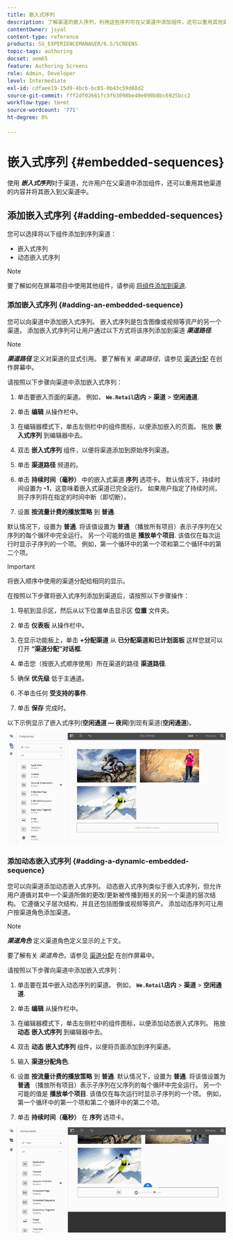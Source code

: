 ```yaml
---
title: 嵌入式序列
description: 了解渠道的嵌入序列，利用这些序列可在父渠道中添加组件，还可以重用其他渠道的内容并将其嵌入父渠道。
contentOwner: jsyal
content-type: reference
products: SG_EXPERIENCEMANAGER/6.5/SCREENS
topic-tags: authoring
docset: aem65
feature: Authoring Screens
role: Admin, Developer
level: Intermediate
exl-id: cdfaee19-15d9-4bcb-bc85-0b43c59d88d2
source-git-commit: fff2df02661fc3fb3098be40e090b8bc6925bcc2
workflow-type: tm+mt
source-wordcount: '771'
ht-degree: 0%

---
```


# 嵌入式序列 {#embedded-sequences}

使用 ***嵌入式序列***&#x200B;对于渠道，允许用户在父渠道中添加组件，还可以重用其他渠道的内容并将其嵌入到父渠道中。

## 添加嵌入式序列 {#adding-embedded-sequences}

您可以选择将以下组件添加到序列渠道：

* 嵌入式序列
* 动态嵌入式序列

>[!NOTE]
>
>要了解如何在屏幕项目中使用其他组件，请参阅 [将组件添加到渠道](adding-components-to-a-channel.md).

### 添加嵌入式序列 {#adding-an-embedded-sequence}

您可以向渠道中添加嵌入式序列。 嵌入式序列是包含图像或视频等资产的另一个渠道。 添加嵌入式序列可让用户通过以下方式将该序列添加到渠道 ***渠道路径***.

>[!NOTE]
>***渠道路径*** 定义对渠道的显式引用。
>要了解有关 *渠道路径*，请参见 [渠道分配](channel-assignment.md) 在创作屏幕中。

请按照以下步骤向渠道中添加嵌入式序列：

1. 单击要嵌入页面的渠道。 例如， **`We.Retail`店内** > **渠道** > **空闲通道**.

1. 单击 **编辑** 从操作栏中。
1. 在编辑器模式下，单击左侧栏中的组件图标，以便添加嵌入的页面。 拖放 **嵌入式序列** 到编辑器中去。
1. 双击 **嵌入式序列** 组件，以便将渠道添加到原始序列渠道。
1. 单击 **渠道路径** 频道的。
1. 单击 **持续时间（毫秒）** 中的嵌入式渠道 **序列** 选项卡。 默认情况下，持续时间设置为 **-1**，这意味着嵌入式渠道已完全运行。 如果用户指定了持续时间，则子序列将在指定的时间中断（即切断）。

1. 设置 **按流量计费的播放策略** 到 **普通**.

默认情况下，设置为 **普通**. 将该值设置为 **普通** （播放所有项目）表示子序列在父序列的每个循环中完全运行。 另一个可能的值是 **播放单个项目**. 该值仅在每次运行时显示子序列的一个项。 例如，第一个循环中的第一个项和第二个循环中的第二个项。

>[!IMPORTANT]
>
>将嵌入顺序中使用的渠道分配给相同的显示。
>
>在按照以下步骤将嵌入式序列添加到渠道后，请按照以下步骤操作：
>
>1. 导航到显示区，然后从以下位置单击显示区 **位置** 文件夹。
>1. 单击 **仪表板** 从操作栏中。
>1. 在显示功能板上，单击 **+分配渠道** 从 **已分配渠道和已计划面板** 这样您就可以打开 **“渠道分配”对话框**.
>
>1. 单击您（按嵌入式顺序使用）所在渠道的路径 **渠道路径**.
>1. 确保 **优先级** 低于主通道。
>
>1. 不单击任何 **受支持的事件**.
>1. 单击 **保存** 完成时。
>

以下示例显示了嵌入式序列(**空闲通道 — 夜间**)到现有渠道(**空闲通道**)。

![new2](assets/new2.gif)

### 添加动态嵌入式序列 {#adding-a-dynamic-embedded-sequence}

您可以向渠道添加动态嵌入式序列。 动态嵌入式序列类似于嵌入式序列，但允许用户遵循对其中一个渠道所做的更改/更新被传播到相关的另一个渠道的层次结构。 它遵循父子层次结构，并且还包括图像或视频等资产。 添加动态序列可让用户按渠道角色添加渠道。

>[!NOTE]
>
>***渠道角色*** 定义渠道角色定义显示的上下文。
>
>要了解有关 *渠道角色*，请参见 [渠道分配](channel-assignment.md) 在创作屏幕中。

请按照以下步骤向渠道中添加嵌入式序列：

1. 单击要在其中嵌入动态序列的渠道。 例如， **`We.Retail`店内** > **渠道** > **空闲通道**.

1. 单击 **编辑** 从操作栏中。
1. 在编辑器模式下，单击左侧栏中的组件图标，以便添加动态嵌入式序列。 拖放 **动态** **嵌入式序列** 到编辑器中去。

1. 双击 **动态** **嵌入式序列** 组件，以便将页面添加到序列渠道。

1. 输入 **渠道分配角色**.
1. 设置 **按流量计费的播放策略** 到 **普通**. 默认情况下，设置为 **普通**. 将该值设置为 **普通** （播放所有项目）表示子序列在父序列的每个循环中完全运行。 另一个可能的值是 **播放单个项目**. 该值仅在每次运行时显示子序列的一个项。 例如，第一个循环中的第一个项和第二个循环中的第二个项。

1. 单击 **持续时间（毫秒）** 在 **序列** 选项卡。

![最新](assets/latest.gif)
